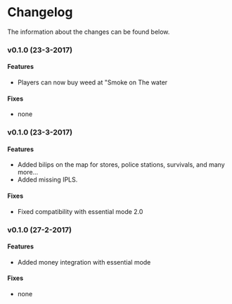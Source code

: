# Changelog
The information about the changes can be found below.   
### v0.1.0 (23-3-2017)   
#### Features
- Players can now buy weed at "Smoke on The water

#### Fixes
- none 

### v0.1.0 (23-3-2017)   
#### Features
- Added bilips on the map for stores, police stations, survivals, and many more...
- Added missing IPLS.

#### Fixes
- Fixed compatibility with essential mode 2.0   

### v0.1.0 (27-2-2017)  
#### Features
- Added money integration with essential mode

#### Fixes
- none
